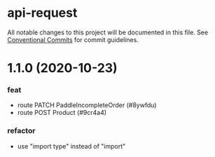 # api-request

All notable changes to this project will be documented in this file.
See [Conventional Commits](https://conventionalcommits.org) for commit guidelines.

# 1.1.0 (2020-10-23)


### feat

* route PATCH PaddleIncompleteOrder (#8ywfdu)
* route POST Product (#9cr4a4)


### refactor

* use "import type" instead of "import"
